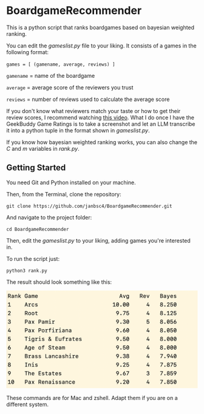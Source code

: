 # BoardgameRecommender

This is a python script that ranks boardgames based on bayesian weighted ranking.

You can edit the *gameslist.py* file to your liking. It consists of a games in the following format:

`games = [
    (gamename, average, reviews)
    ]`

`gamename` = name of the boardgame

`average` = average score of the reviewers you trust

`reviews` = number of reviews used to calculate the average score

If you don't know what reviewers match your taste or how to get their review scores, I recommend watching [this video](https://www.youtube.com/watch?v=QFwa6limKSc). What I do once I have the GeekBuddy Game Ratings is to take a screenshot and let an LLM transcribe it into a python tuple in the format shown in *gameslist.py*.

If you know how bayesian weighted ranking works, you can also change the *C* and *m* variables in *rank.py*.


## Getting Started

You need Git and Python installed on your machine.

Then, from the Terminal, clone the repository:

```
git clone https://github.com/janbsc4/BoardgameRecommender.git
```
And navigate to the project folder:
```
cd BoardgameRecommender
```

Then, edit the *gameslist.py* to your liking, adding games you're interested in. 

To run the script just:

```
python3 rank.py
```

The result should look something like this:

![screenshot](/Screenshot.png)

These commands are for Mac and zshell. Adapt them if you are on a different system.